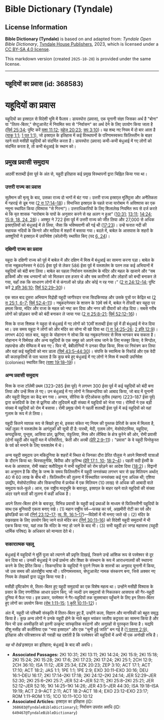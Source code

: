 # Bible Dictionary (Tyndale)

## License Information

**Bible Dictionary (Tyndale)** is based on and adapted from: _Tyndale Open Bible Dictionary_, [Tyndale House Publishers](https://tyndaleopenresources.com/), 2023, which is licensed under a [CC BY-SA 4.0 license](https://creativecommons.org/licenses/by-sa/4.0/legalcode.en).

This markdown version (created `2025-10-20`) is provided under the same license.



--------------------------------

## यहूदियों का प्रवास (id: 368583)

यहूदियों का प्रवास
==================

यहूदियों का इस्राएल से विदेशी भूमि में फैलाव। डायस्पोरा (प्रवास)*,* एक यूनानी संज्ञा जिसका अर्थ है "बोना" या "तितर\-बितर," सेप्टुआजेंट में नियमित रूप से "निर्वासन" का अर्थ देने के लिए उपयोग किया जाता है ([यिर्म 25:34](https://ref.ly/Jer25:34); पुष्टि करें [यशा 11:12](https://ref.ly/Isa11:12); [यहेज 20:23](https://ref.ly/Ezek20:23); [सप 3:10](https://ref.ly/Zeph3:10))। यह शब्द नए नियम में दो बार आता है ([याकू 1:1](https://ref.ly/Jas1:1); [1 पत 1:1](https://ref.ly/1Pet1:1)), जो इस्राएल के इतिहास में कई विस्थापनों के परिणामस्वरूप फिलिस्तीन के बाहर रहने वाले मसीही यहूदियों को संदर्भित करता है। डायस्पोरा (प्रवास) कभी\-कभी बंधुआई में गए लोगों को संदर्भित करता है, तो कभी बंधुआई के स्थान को।

प्रमुख प्रवासी समुदाय
---------------------

आठवीं शताब्दी ईसा पूर्व के अंत से, यहूदी इतिहास कई प्रमुख विस्थापनों द्वारा चिह्नित किया गया था।

### उत्तरी राज्य का प्रवास

सुलैमान की मृत्यु के बाद, उसका राज्य दो भागों में बंट गया। उत्तरी राज्य इस्राएल मूर्तिपूजा और अनैतिकता में गहराई से डूब गया ([2 रा 17:14–18](https://ref.ly/2Kgs17:14-2Kgs17:18))। विभाजित इस्राएल के पहले राजा यारोबाम ने अविश्वास का एक नमूना स्थापित किया (विश्वास "से गिरना")। उत्तराधिकारियों के लिए शिलालेख नियमित रूप से दर्ज करते थे कि मृत शासक “यारोबाम के पापों के अनुसार करने से वह अलग न हुआ” ([10:31](https://ref.ly/2Kgs10:31); [13:11](https://ref.ly/2Kgs13:11); [14:24](https://ref.ly/2Kgs14:24); [15:9, 18, 24, 28](https://ref.ly/2Kgs15:9,2Kgs15:18,2Kgs15:24,2Kgs15:28))। अश्शूर ने 722 ईसा पूर्व में उत्तरी राज्य को जीत लिया और 27,000 से अधिक इस्राएलियों को बंधुआई में ले लिया, जैसा कि भविष्यवाणी की गई थी ([17:23](https://ref.ly/2Kgs17:23))। उन्हें फरात नदी की सहायक नदियों के किनारे और मादिया में शहरों में बसाया गया। बदले में, बाबेल के आसपास के शहरों के अश्शूरियों ने इस्राएल में उपनिवेश (कोलोनी) स्थापित किए (पद [6, 24](https://ref.ly/2Kgs17:6,2Kgs17:24))।

### दक्षिणी राज्य का प्रवास

यहूदा के दक्षिणी राज्य को पूर्व में बाबेल में और दक्षिण में मिस्र में बंधुआई का सामना करना पड़ा। बाबेल के राजा नबूकदनेस्सर ने 605 ईसा पूर्व से लेकर 586 ईसा पूर्व में यरूशलेम के पतन तक कई अभियानों में यहूदियों को बंदी बना लिया। बाबेल का पहला निर्वासन यरूशलेम के मंदिर और महल के खजाने और “सब हाकिमों और सब धनवानों को जो मिलकर दस हजार थे और सब कारीगरों और लोहारों को बन्दी बनाकर ले गया, यहाँ तक कि साधारण लोगों में से कंगालों को छोड़ और कोई न रह गया।” ([2 रा 24:12–14](https://ref.ly/2Kgs24:12-2Kgs24:14); पुष्टि करें [2 इति 36:10](https://ref.ly/2Chr36:10); [यिर्म 52:29–30](https://ref.ly/Jer52:29-Jer52:30))।

एक साल बाद दूसरा अभियान विद्रोही यहूदी जागीरदार राजा सिदकिय्याह और उसके पुत्रों पर केंद्रित था ([2 रा 25:1, 6–7](https://ref.ly/2Kgs25:1,2Kgs25:6-2Kgs25:7); [यिर्म 52:4–11](https://ref.ly/Jer52:4-Jer52:11))। नबूकदनेस्सर के शासन के 19वें वर्ष में, बाबेल ने तीसरी बार यहूदा पर हमला किया, मंदिर और राजा के महल को नष्ट कर दिया और नगर की दीवारों को तोड़ दिया। सबसे गरीब लोगों को छोड़कर सभी को बंदी बनाकर ले जाया गया ([2 रा 25:8–21](https://ref.ly/2Kgs25:8-2Kgs25:21); [यिर्म 52:12–16](https://ref.ly/Jer52:12-Jer52:16))।

मिस्र के राजा शिशक ने यहूदा से बंधुआई में गए लोगों को 10वीं शताब्दी ईसा पूर्व में ही बंधुआई में भेज दिया था। उस समय यहूदा ने लोगों को और मंदिर का सोना भी खो दिया था ([1 रा 14:25–26](https://ref.ly/1Kgs14:25-1Kgs14:26); [2 इति 12:9](https://ref.ly/2Chr12:9))। लगभग 400 साल बाद, यहूदा के योहानान ने सोचा कि वह नबूकदनेस्सर से मिस्र भागकर बच सकता है। योहानान ने यिर्मयाह और अन्य यहूदियों के एक समूह को अपने साथ जाने के लिए मजबूर किया; वे मिग्दोल, तहपन्हेस और मेम्फिस में बस गए। फिर भी, बेबीलोनियों ने उनका पीछा किया, मिस्र पर नियंत्रण कर लिया और वहां कई यहूदियों को मार डाला ([यिर्म 43:5–44:30](https://ref.ly/Jer43:5-Jer44:30))। संपत्ति के स्वामित्व के रिकॉर्ड और एक वेदी की कलाकृतियों से पता चलता है कि कुछ बचे हुए बंधुआई में गए लोगों ने मिस्र में स्थायी उपनिवेश (colonies) स्थापित किए ([यशा 19:18–19](https://ref.ly/Isa19:18-Isa19:19))।

### अन्य प्रवासी समुदाय

मिस्र के राजा टॉलेमी प्रथम (323–285 ईसा पूर्व) ने लगभग 300 ईसा पूर्व में कई यहूदियों को बंदी बना लिया और उन्हें मिस्र ले गए। उन बंधुआई में गए लोगों ने सिकन्दरिया को आबाद किया, जो बाद में यूनानी और यहूदी विद्वता का केंद्र बन गया। अन्यत्र, सीरिया के एंटिओकस तृतीय (महान) (223–187 ईसा पूर्व) द्वारा कसदियों के देश से फ्रूगिया और लुदियामें बड़ी संख्या में यहूदियों को भेजा गया। रोमियों ने एक बड़ी संख्या में यहूदियों को रोम में बसाया। रोमी प्रमुख पोम्पे ने पहली शताब्दी ईसा पूर्व में कई यहूदियों को वहां गुलाम के रूप में ले लिया।

यहूदी कितने व्यापक रूप से बिखरे हुए थे, इसका संकेत नए नियम की पुस्तक प्रेरितों के काम में मिलता है, जहाँ लूका ने यरूशलेम के आगंतुकों की सूची दी है: पारथी, मेदी, एलाम लोग, मेसोपोटामिया, यहूदिया, कप्पदूकिया, पुन्तुस, आसिया प्रांत, फ्रूगिया, पंफूलिया, मिस्र और लीबिया के क्षेत्र कुरेने की ओर, रोमी प्रवासी (दोनों यहूदी और यहूदी मत में परिवर्तित), क्रेती और अरबी ([प्रेरि 2:9–11](https://ref.ly/Acts2:9-Acts2:11))। "प्रवास" के वे यहूदी पिन्तेकुस्त के पर्व को मनाने के लिए यरूशलेम में थे।

अन्य यहूदी समुदाय उन मकिदुनिया के शहरों में स्थित थे जिनका दौरा प्रेरित पौलुस ने अपने मिशनरी यात्राओं के दौरान किया था: थिस्सलुनीके, बिरीया और कुरिन्थ ([प्रेरि 17:1, 10](https://ref.ly/Acts17:1,Acts17:10); [18:2–4](https://ref.ly/Acts18:2-Acts18:4))। पहली सदी ईस्वी के मध्य के आसपास, रोमी सम्राट क्लौदियुस ने सभी यहूदियों को रोम छोड़ने का आदेश दिया ([18:2](https://ref.ly/Acts18:2))। विद्वानों का अनुमान है कि यीशु के जन्म के समय फिलिस्तीन में यहूदी जनसंख्या लगभग चार से छह मिलियन अर्थात् 40 से 60 लाख के बीच थी। फिलिस्तीन की तुलना में विस्थापित जनसंख्या कई गुना अधिक थी; एशिया उपद्वीप, मेसोपोटामिया और सिकन्दरिया में प्रत्येक में एक मिलियन (10 लाख) से अधिक की आबादी वाले समुदाय फले\-फूले। आज, एक राष्ट्रीय मातृभूमि के बावजूद, इस्राएल के बाहर रहने वाले यहूदियों की संख्या अंदर रहने वालों की तुलना में कहीं अधिक है।

अपने तितर\-बितर होने के बावजूद, विभिन्न प्रवासों के यहूदी कई प्रथाओं के माध्यम से फिलिस्तीनी यहूदियों के साथ एक बुनियादी एकता बनाए रखे। (1\) महान राष्ट्रीय पर्व—फसह का पर्व, अख़मीरी रोटी का पर्व और झोपड़ियों का पर्व ([निर्ग 23:12–17](https://ref.ly/Exod23:12-Exod23:17); [व्य. वि. 16:1–17](https://ref.ly/Deut16:1-Deut16:17))—विदेशों में भी मनाए जाते रहे। (2\) मंदिर के रखरखाव के लिए उपयोग किए जाने वाले मंदिर कर ([निर्ग 30:11–16](https://ref.ly/Exod30:11-Exod30:16)) को विदेशी यहूदी समुदायों में भी एकत्र किया गया, यहां तक कि मंदिर के नष्ट हो जाने के बाद भी। (3\) सभी यहूदी हर जगह महासभा (यहूदी धार्मिक परिषद) के अधिकार को मान्यता देते थे।

### सकारात्मक पहलू

बंधुआई में यहूदियों ने मूर्ति पूजा को त्यागने की प्रवृत्ति दिखाई, जिसने उन्हें आंशिक रूप से परमेश्वर से दूर कर दिया था। उनकी बंधुआई ने उन्हें प्रार्थना और शिक्षा के संस्थान के रूप में आराधनालयों की स्थापना करने के लिए प्रेरित किया। सिकन्दरिया के यहूदियों ने पुराने नियम के शास्त्रों का अनुवाद यूनानी में किया, जो उस समय की अंतर्राष्ट्रीय भाषा थी। परिणामस्वरूप, सेप्टुआजेंट नामक संस्करण बना, जिसे अक्सर नए नियम के लेखकों द्वारा उद्धृत किया गया है।

मसीही दृष्टिकोण से, तितर\-बितर हुए यहूदी समुदायों का एक विशेष महत्व था। उन्होंने मसीही विश्वास के प्रसार के लिए रणनीतिक आधार प्रदान किए, जो जल्दी उन समुदायों से निकलकर आसपास की गैर\-यहूदी दुनिया में फैल गया। इस प्रकार, परमेश्वर ने गैर\-यहूदियों तक सुसमाचार पहुँचाने के लिए इन तितर\-बितर हुए लोगों का उपयोग किया ([रोम 1:11–15](https://ref.ly/Rom1:11-Rom1:15); [1 कुरि 10:11–12](https://ref.ly/1Cor10:11-1Cor10:12))।

अंत में, यहूदी जो पश्चिमी संस्कृति में तितर\-बितर हुए हैं, उन्होंने कला, विज्ञान और मानविकी को बहुत समृद्ध किया है। कुछ अन्य लोगों ने उनके यहूदी होने के नाते बहुत भयंकर जातीय कट्टरता का सामना किया है और फिर भी उस अस्वीकृति को इतनी उत्कृष्ट सांस्कृतिक वरदानों और अनुग्रहों से पुरस्कृत किया है। यद्यपि यीशु मसीह की कलीसिया एक "नया इस्राएल" और एक "चुनी हुई जाति" बन गई है ([1 पतरस 2:9](https://ref.ly/1Pet2:9)), इतिहास और पवित्रशास्त्र की गवाही यह दर्शाती है कि परमेश्वर की यहूदियों में अभी भी एक अनोखी रुचि है।

*यह भी देखें* इस्राएल का इतिहास; बंधुआई के बाद की अवधि।

* **Associated Passages:** 2KI 10:31; 2KI 13:11; 2KI 14:24; 2KI 15:9; 2KI 15:18; 2KI 15:24; 2KI 15:28; 2KI 17:6; 2KI 17:23; 2KI 17:24; 2KI 25:1; 2CH 12:9; 2CH 36:10; ISA 11:12; JER 25:34; EZK 20:23; ZEP 3:10; ACT 17:1; ACT 17:10; ACT 18:2; JAS 1:1; 1PE 1:1; 1PE 2:9; EXO 30:11–EXO 30:16; DEU 16:1–DEU 16:17; 2KI 17:14–2KI 17:18; 2KI 24:12–2KI 24:14; JER 52:29–JER 52:30; 2KI 25:6–2KI 25:7; JER 52:4–JER 52:11; 2KI 25:8–2KI 25:21; JER 52:12–JER 52:16; 1KI 14:25–1KI 14:26; JER 43:5–JER 44:30; ISA 19:18–ISA 19:19; ACT 2:9–ACT 2:11; ACT 18:2–ACT 18:4; EXO 23:12–EXO 23:17; ROM 1:11–ROM 1:15; 1CO 10:11–1CO 10:12
* **Associated Articles:** इस्राएल का इतिहास  (ID: `368603@TyndaleBibleDictionary`); निर्वासन उपरांत अवधि (ID: `649467@TyndaleBibleDictionary`)

